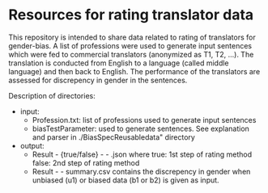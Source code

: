 # Resources for rating translator data

This repository is intended to share data related to rating of translators
for gender-bias. A list of professions were used to generate
input sentences which were fed to commercial translators (anonymized
as T1, T2, ...). The translation is conducted from English to a language 
(called middle language) and then back to English. The performance of the 
translators are assessed for discrepency in gender in the sentences.


Description of directories:
  * input: 
    - Profession.txt: list of professions used to generate 
          input sentences
    - biasTestParameter: used to generate sentences. See explanation
          and parser in ./BiasSpecReusabledata" directory
  * output:
    - Result - {true/false} - <translator> - <language>.json
           where true: 1st step of rating method
                 false: 2nd step of rating method
    - Result - <translator> - summary.csv
           contains the discrepency in gender when unbiased (u1) or
           biased data (b1 or b2)  is given as input.           
    
